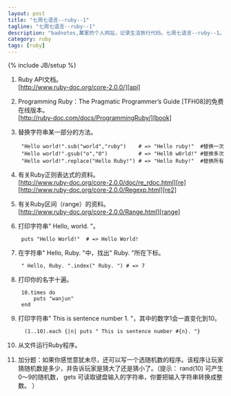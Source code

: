 ```yaml
---
layout: post
title: "七周七语言--ruby--1"
tagline: "七周七语言--ruby--1"
description: "badnotes,萬軍的个人网站，记录生活旅行代码。七周七语言--ruby--1。"
category: ruby
tags: [ruby]
---
```

{% include JB/setup %}

[api]: http://www.ruby-doc.org/core-2.0.0
[book]: http://ruby-doc.com/docs/ProgrammingRuby/
[re]: http://www.ruby-doc.org/core-2.0.0/doc/re_rdoc.html
[re2]: http://www.ruby-doc.org/core-2.0.0/Regexp.html
[range]: http://www.ruby-doc.org/core-2.0.0/Range.html

1. Ruby API文档。 <br />
    [http://www.ruby-doc.org/core-2.0.0/][api]

2. Programming Ruby：The Pragmatic Programmer’s Guide [TFH08]的免费在线版本。<br />
    [http://ruby-doc.com/docs/ProgrammingRuby/][book]

3. 替换字符串某一部分的方法。

        "Hello world!".sub("world","ruby")    # => "Hello ruby!"  #替换一次
        "Hello world!".gsub("o","0")          # => "Hell0 w0rld!" #替换多次
		"Hello world!".replace("Hello Ruby!") # => "Hello Ruby!"  #替换所有

4. 有关Ruby正则表达式的资料。<br />
	[http://www.ruby-doc.org/core-2.0.0/doc/re_rdoc.html][re] <br />
    [http://www.ruby-doc.org/core-2.0.0/Regexp.html][re2]

5. 有关Ruby区间（range）的资料。<br />
	[http://www.ruby-doc.org/core-2.0.0/Range.html][range]

6. 打印字符串" Hello, world. "。

		puts "Hello World!"  # => Hello World!

7. 在字符串" Hello, Ruby. "中，找出" Ruby. "所在下标。

		" Hello, Ruby. ".index(" Ruby. ") # => 7

8. 打印你的名字十遍。

		10.times do
			puts "wanjun"
        end

9. 打印字符串" This is sentence number 1. "，其中的数字1会一直变化到10。

		 (1..10).each {|n| puts " This is sentence number #{n}. "}

10. 从文件运行Ruby程序。



11. 加分题：如果你感觉意犹未尽，还可以写一个选随机数的程序。该程序让玩家猜随机数是多少，并告诉玩家是猜大了还是猜小了。（提示： rand(10) 可产生0～9的随机数， gets 可读取键盘输入的字符串，你要把输入字符串转换成整数。 ）



